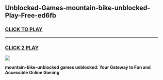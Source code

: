 
## Unblocked-Games-mountain-bike-unblocked-Play-Free-ed6fb
<h3>
<a href="https://premium76.site?title=mountain-bike-unblocked&ref=23A">CLICK TO PLAY</a></h3>
<hr>

<h3>
<a href="https://premium76.site?title=mountain-bike-unblocked&ref=23A">CLICK 2 PLAY</a>
  
</h3>

<a href="https://premium76.site?title=mountain-bike-unblocked&ref=23A"><img src="https://clearcache.store/games.png"></a>


**mountain-bike-unblocked games unblocked: Your Gateway to Fun and Accessible Online Gaming**
